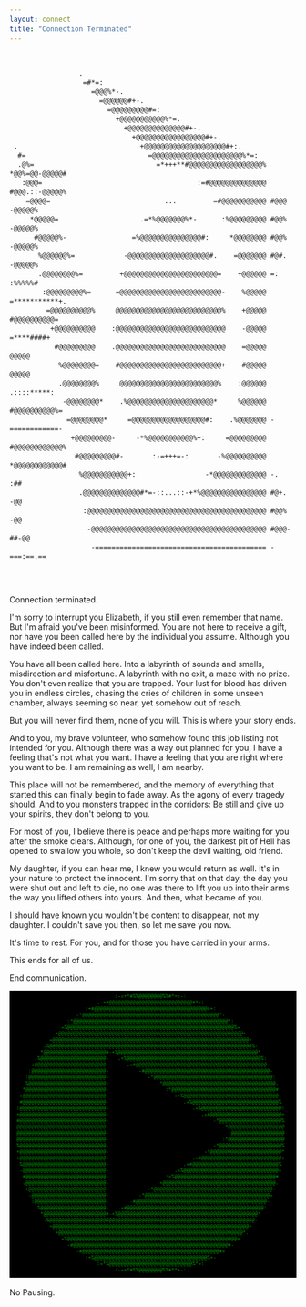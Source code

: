 ```yaml
--- 
layout: connect
title: "Connection Terminated"
---
```

<script type="text/javascript" src="js\connectionterminated.js"></script>
<!-- Google Tag Manager -->
<script>
    (function(w,d,s,l,i){w[l]=w[l]||[];w[l].push({'gtm.start':
    new Date().getTime(),event:'gtm.js'});var f=d.getElementsByTagName(s)[0],
    j=d.createElement(s),dl=l!='dataLayer'?'&l='+l:'';j.async=true;j.src=
    'https://www.googletagmanager.com/gtm.js?id='+i+dl;f.parentNode.insertBefore(j,f);
    })(window,document,'script','dataLayer','GTM-WZ946DH');
</script>
<!-- End Google Tag Manager -->
<script async src="https://pagead2.googlesyndication.com/pagead/js/adsbygoogle.js?client=ca-pub-1455382176703207" crossorigin="anonymous"></script>

<body class="blackbg">
  <pre class="ascii">
                                                                                          
                                                                                          
                                                                                          
                                                                                          
                                                                                          
                     .                                                                    
                      =#*=:                                                               
                        =@@@%*-.                                                          
                          =@@@@@@#+-.                                                     
                            =@@@@@@@@@#=:                                                 
                              +@@@@@@@@@@@%*=.                                            
                                +@@@@@@@@@@@@@@#+-.                                       
                                  +@@@@@@@@@@@@@@@@@#+-.                                  
     .                              +@@@@@@@@@@@@@@@@@@@@#+:.                             
      #=                              =@@@@@@@@@@@@@@@@@@@@@@%*=:                         
      .@%=                              =*+++**#@@@@@@@@@@@@@@@@@@% *@@%=@@-@@@@@#        
       :@@@=                                      :=#@@@@@@@@@@@@@@ #@@@.::-@@@@@%        
        =@@@@=                            ...         =#@@@@@@@@@@@ #@@@   -@@@@@%        
         *@@@@@=                    .=*%@@@@@@@%*-      :%@@@@@@@@@ #@@%   -@@@@@%        
          #@@@@@%-                =%@@@@@@@@@@@@@@@#:     *@@@@@@@@ #@@%   -@@@@@%        
           %@@@@@@%=            -@@@@@@@@@@@@@@@@@@@@#.    =@@@@@@@ #@#.   -@@@@@%        
           .@@@@@@@@%=         +@@@@@@@@@@@@@@@@@@@@@@@=    +@@@@@@ =:     :%%%%%#        
            :@@@@@@@@@%=      =@@@@@@@@@@@@@@@@@@@@@@@@@-    %@@@@@ =***********+.        
             =@@@@@@@@@@%     @@@@@@@@@@@@@@@@@@@@@@@@@@%    +@@@@@ #@@@@@@@@@@=          
              +@@@@@@@@@@    :@@@@@@@@@@@@@@@@@@@@@@@@@@@    -@@@@@ =****####+            
               #@@@@@@@@@    .@@@@@@@@@@@@@@@@@@@@@@@@@@@    =@@@@@      @@@@@            
                %@@@@@@@@=    #@@@@@@@@@@@@@@@@@@@@@@@@@+    #@@@@@      @@@@@            
                .@@@@@@@@%     @@@@@@@@@@@@@@@@@@@@@@@@%    :@@@@@@ .::::*****:           
                 -@@@@@@@@*    .%@@@@@@@@@@@@@@@@@@@@@*     %@@@@@@ #@@@@@@@@@@%=         
                  =@@@@@@@@*     =@@@@@@@@@@@@@@@@@@#:    .%@@@@@@@ -============-        
                   +@@@@@@@@@-     -*%@@@@@@@@@@@%+:     =@@@@@@@@@ #@@@@@@@@@@@@%        
                    #@@@@@@@@@#-       :-=+++=-:       -%@@@@@@@@@@ *@@@@@@@@@@@@#        
                     %@@@@@@@@@@@+:                 -*@@@@@@@@@@@@@ -.     :##            
                     .@@@@@@@@@@@@@@#*=-::...::-+*%@@@@@@@@@@@@@@@@ #@+.   -@@            
                      :@@@@@@@@@@@@@@@@@@@@@@@@@@@@@@@@@@@@@@@@@@@@ #@@%   -@@            
                       -@@@@@@@@@@@@@@@@@@@@@@@@@@@@@@@@@@@@@@@@@@@ #@@@-##-@@            
                        -========================================== -===:==.==            
  </pre>
<p class="consoletext">
Connection terminated.

I'm sorry to interrupt you Elizabeth, if you still even remember that name. But I'm afraid you've been misinformed. You are not here to receive a gift, nor have you been called here by the individual you assume. Although you have indeed been called.

You have all been called here. Into a labyrinth of sounds and smells, misdirection and misfortune. A labyrinth with no exit, a maze with no prize. You don't even realize that you are trapped. Your lust for blood has driven you in endless circles, chasing the cries of children in some unseen chamber, always seeming so near, yet somehow out of reach.

But you will never find them, none of you will. This is where your story ends.

And to you, my brave volunteer, who somehow found this job listing not intended for you. Although there was a way out planned for you, I have a feeling that's not what you want. I have a feeling that you are right where you want to be. I am remaining as well, I am nearby.

This place will not be remembered, and the memory of everything that started this can finally begin to fade away. As the agony of every tragedy should. And to you monsters trapped in the corridors: Be still and give up your spirits, they don't belong to you.

For most of you, I believe there is peace and perhaps more waiting for you after the smoke clears. Although, for one of you, the darkest pit of Hell has opened to swallow you whole, so don't keep the devil waiting, old friend.

My daughter, if you can hear me, I knew you would return as well. It's in your nature to protect the innocent. I'm sorry that on that day, the day you were shut out and left to die, no one was there to lift you up into their arms the way you lifted others into yours. And then, what became of you.

I should have known you wouldn't be content to disappear, not my daughter. I couldn't save you then, so let me save you now.

It's time to rest. For you, and for those you have carried in your arms.

This ends for all of us.

End communication.
</p>
<audio id="music" preload="auto" loop="true">
<source src="connect.mp3" type="audio/mp3">
Your browser does not support the audio element.
</audio>
<img id="play" src="info\about\greymesa\connectionterminated\play.png">
<p id="pause">No Pausing.</p>
</body>                                                                                 
                                                                                          
                                                                                          
                                                                                          
                                                                                          
                                                                                          
                                                                                          
                                                                                          

